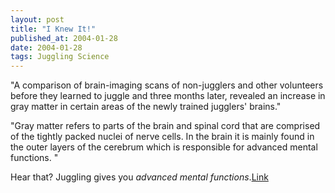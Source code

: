 ```yaml
---
layout: post
title: "I Knew It!"
published_at: 2004-01-28
date: 2004-01-28
tags: Juggling Science
---
```


"A comparison of brain-imaging scans of non-jugglers and other volunteers before they learned to juggle and three months later, revealed an increase in gray matter in certain areas of the newly trained jugglers' brains."  

"Gray matter refers to parts of the brain and spinal cord that are comprised of the tightly packed nuclei of nerve cells. In the brain it is mainly found in the outer layers of the cerebrum which is responsible for advanced mental functions. "  

Hear that? Juggling gives you *advanced mental functions*.[Link](http://story.news.yahoo.com/news?tmpl=story&u=/nm/science_juggling_dc)  